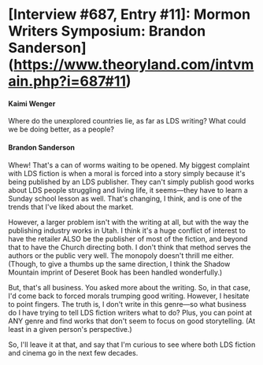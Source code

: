 # [Interview #687, Entry #11]: Mormon Writers Symposium: Brandon Sanderson](https://www.theoryland.com/intvmain.php?i=687#11)

#### Kaimi Wenger

Where do the unexplored countries lie, as far as LDS writing? What could we be doing better, as a people?

#### Brandon Sanderson

Whew! That's a can of worms waiting to be opened. My biggest complaint with LDS fiction is when a moral is forced into a story simply because it's being published by an LDS publisher. They can't simply publish good works about LDS people struggling and living life, it seems—they have to learn a Sunday school lesson as well. That's changing, I think, and is one of the trends that I've liked about the market.

However, a larger problem isn't with the writing at all, but with the way the publishing industry works in Utah. I think it's a huge conflict of interest to have the retailer ALSO be the publisher of most of the fiction, and beyond that to have the Church directing both. I don't think that method serves the authors or the public very well. The monopoly doesn't thrill me either. (Though, to give a thumbs up the same direction, I think the Shadow Mountain imprint of Deseret Book has been handled wonderfully.)

But, that's all business. You asked more about the writing. So, in that case, I'd come back to forced morals trumping good writing. However, I hesitate to point fingers. The truth is, I don't write in this genre—so what business do I have trying to tell LDS fiction writers what to do? Plus, you can point at ANY genre and find works that don't seem to focus on good storytelling. (At least in a given person's perspective.)

So, I'll leave it at that, and say that I'm curious to see where both LDS fiction and cinema go in the next few decades.


